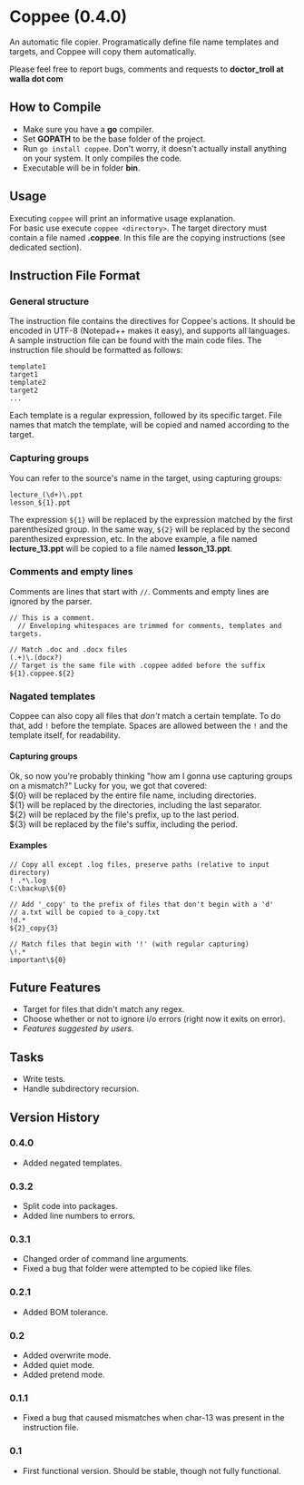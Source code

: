 Coppee (0.4.0)
==============
An automatic file copier.
Programatically define file name templates and targets, and Coppee will copy
them automatically.

Please feel free to report bugs, comments and requests to **doctor_troll at walla dot com**

How to Compile
--------------
* Make sure you have a **go** compiler.
* Set **GOPATH** to be the base folder of the project.
* Run `go install coppee`. Don't worry, it doesn't actually install anything on your system.
  It only compiles the code.
* Executable will be in folder **bin**.

Usage
-----
Executing `coppee` will print an informative usage explanation.  
For basic use execute `coppee <directory>`.
The target directory must contain a file named **.coppee**. In this file are the
copying instructions (see dedicated section).

Instruction File Format
-----------------------
### General structure
The instruction file contains the directives for Coppee's actions. It should be
encoded in UTF-8 (Notepad++ makes it easy), and supports all languages. A
sample instruction file can be
found with the main code files. The instruction file should be formatted as follows:  
```
template1
target1
template2
target2
...
```
Each template is a regular expression, followed by its specific target. File names that match
the template, will be copied and named according to the target.

### Capturing groups
You can refer to
the source's name in the target, using capturing groups:
```
lecture_(\d+)\.ppt
lesson_${1}.ppt
```
The expression `${1}` will be replaced by the expression matched by the first
parenthesized group. In the same way, `${2}` will be replaced by the second
parenthesized expression, etc. In the above example, a file named **lecture_13.ppt** will
be copied to a file named **lesson_13.ppt**.

### Comments and empty lines
Comments are lines that start with `//`. Comments and empty lines are ignored by
the parser.
```
// This is a comment.
  // Enveloping whitespaces are trimmed for comments, templates and targets.

// Match .doc and .docx files
(.+)\.(docx?)
// Target is the same file with .coppee added before the suffix
${1}.coppee.${2}
```

### Nagated templates
Coppee can also copy all files that *don't* match a certain template.
To do that, add `!` before the template. Spaces are allowed between the `!`
and the template itself, for readability.

#### Capturing groups
Ok, so now you're probably thinking "how am I gonna use capturing groups on a
mismatch?" Lucky for you, we got that covered:  
${0} will be replaced by the entire file name, including directories.  
${1} will be replaced by the directories, including the last separator.  
${2} will be replaced by the file's prefix, up to the last period.  
${3} will be replaced by the file's suffix, including the period.

#### Examples
```
// Copy all except .log files, preserve paths (relative to input directory)
! .*\.log
C:\backup\${0}

// Add '_copy' to the prefix of files that don't begin with a 'd'
// a.txt will be copied to a_copy.txt
!d.*
${2}_copy{3}

// Match files that begin with '!' (with regular capturing)
\!.*
important\${0}
```

Future Features
---------------
* Target for files that didn't match any regex.
* Choose whether or not to ignore i/o errors (right now it exits on error).
* *Features suggested by users.*

Tasks
-----
* Write tests.
* Handle subdirectory recursion.

Version History
---------------
### 0.4.0
* Added negated templates.

### 0.3.2
* Split code into packages.
* Added line numbers to errors.

### 0.3.1
* Changed order of command line arguments.
* Fixed a bug that folder were attempted to be copied like files.

### 0.2.1
* Added BOM tolerance.

### 0.2
* Added overwrite mode.
* Added quiet mode.
* Added pretend mode.

### 0.1.1
* Fixed a bug that caused mismatches when char-13 was present in the instruction file.

### 0.1
* First functional version. Should be stable, though not fully functional.


